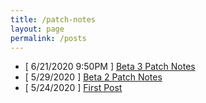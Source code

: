 ```yaml
---
title: /patch-notes
layout: page
permalink: /posts
---
```


- [ 6/21/2020 9:50PM ] [Beta 3 Patch Notes](https://lennon-incorporated.github.io/test/posts/beta3)
- [ 5/29/2020 ] [Beta 2 Patch Notes](https://lennon-incorporated.github.io/test/posts/beta2)
- [ 5/24/2020 ] [First Post](https://lennon-incorporated.github.io/test/posts/first-post)
